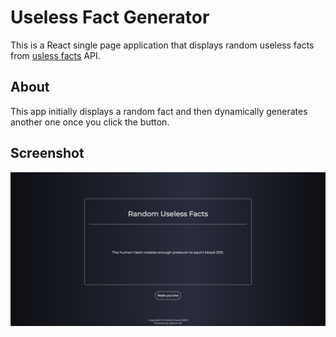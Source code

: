 # Useless Fact Generator
This is a React single page application that displays random useless facts from [usless facts](https://uselessfacts.jsph.pl/) API.

## About
This app initially displays a random fact and then dynamically generates another one once you click the button.

## Screenshot
<img src="demo.png">
